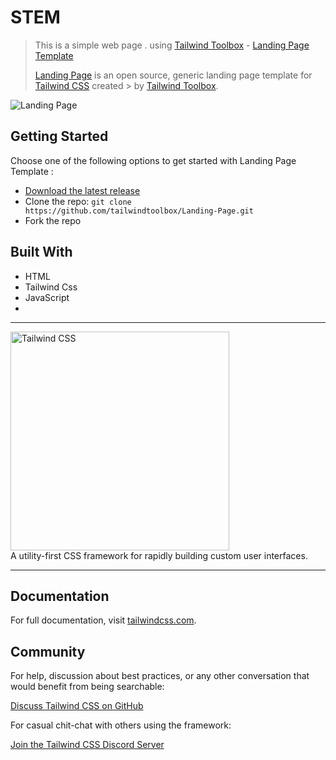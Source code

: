 # STEM
> This is a simple web page . using 
> [Tailwind Toolbox](https://www.tailwindtoolbox.com/) - [Landing Page Template](https://www.tailwindtoolbox.com/templates/landing-page)
>
> [Landing Page](https://www.tailwindtoolbox.com/templates/landing-page) is an open source, generic landing page template for [Tailwind CSS](https://tailwindcss.com/) created > by [Tailwind Toolbox](https://www.tailwindtoolbox.com/).


![Landing Page](https://www.tailwindtoolbox.com/templates/landing-page.png)

## Getting Started

Choose one of the following options to get started with Landing Page Template  :
* [Download the latest release](https://github.com/tailwindtoolbox/Landing-Page/archive/master.zip)
* Clone the repo: `git clone https://github.com/tailwindtoolbox/Landing-Page.git`
* Fork the repo
## Built With

- HTML
- Tailwind Css
- JavaScript
-

<hr>
<p>
    <a href="https://tailwindcss.com/" target="_blank">
      <img alt="Tailwind CSS" width="350" src="https://refactoringui.nyc3.cdn.digitaloceanspaces.com/tailwind-logo.svg">
    </a><br>
    A utility-first CSS framework for rapidly building custom user interfaces.
</p>


------

## Documentation

For full documentation, visit [tailwindcss.com](https://tailwindcss.com/).

## Community

For help, discussion about best practices, or any other conversation that would benefit from being searchable:

[Discuss Tailwind CSS on GitHub](https://github.com/tailwindcss/tailwindcss/discussions)

For casual chit-chat with others using the framework:

[Join the Tailwind CSS Discord Server](https://discord.gg/7NF8GNe)

